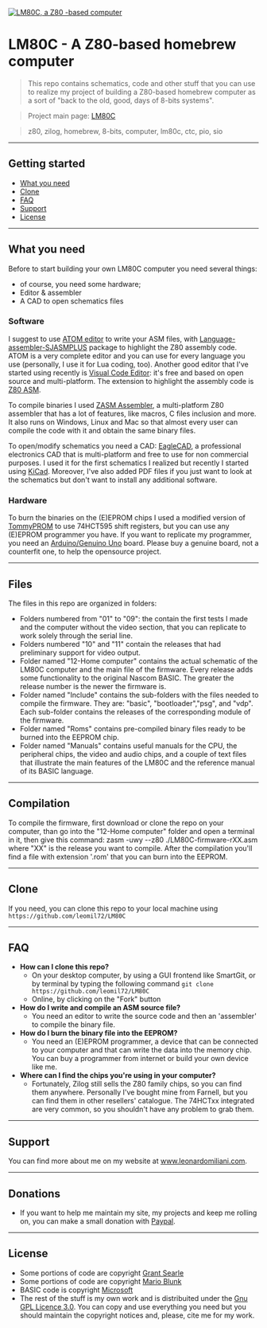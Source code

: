 <a href="https://www.leonardomiliani.com/en/lm80c/"><img src="https://raw.githubusercontent.com/leomil72/LM80C/master/12-Home%20computer/LM80C.jpg" title="LM80C, a Z80-based computer" alt="LM80C, a Z80 -based computer"></a>


# LM80C - A Z80-based homebrew computer

> This repo contains schematics, code and other stuff that you can use to realize my project of building a Z80-based homebrew computer as a sort of "back to the old, good, days of 8-bits systems".

> Project main page: [LM80C](http://www.leonardomiliani.com/en/lm80c/)

> z80, zilog, homebrew, 8-bits, computer, lm80c, ctc, pio, sio

---

## Getting started

- [What you need](#what%20you%20need)
- [Clone](#clone)
- [FAQ](#faq)
- [Support](#support)
- [License](#license)

---

## What you need

Before to start building your own LM80C computer you need several things:
- of course, you need some hardware;
- Editor & assembler
- A CAD to open schematics files

### Software
I suggest to use [ATOM editor](https://atom.io) to write your ASM files, with [Language-assembler-SJASMPLUS](https://atom.io/packages/language-assembler-sjasmplus) package to highlight the Z80 assembly code. ATOM is a very complete editor and you can use for every language you use (personally, I use it for Lua coding, too). Another good editor that I've started using recently is [Visual Code Editor](https://code.visualstudio.com/): it's free and based on open source and multi-platform. The extension to highlight the assembly code is [Z80 ASM](https://github.com/Imanolea/z80asm-vscode).

To compile binaries I used [ZASM Assembler](http://k1.spdns.de/Develop/Projects/zasm/Distributions/), a multi-platform Z80 assembler that has a lot of features, like macros, C files inclusion and more. It also runs on Windows, Linux and Mac so that almost every user can compile the code with it and obtain the same binary files.

To open/modify schematics you need a CAD: [EagleCAD](https://www.autodesk.com/products/eagle/overview), a professional electronics CAD that is multi-platform and free to use for non commercial purposes. I used it for the first schematics I realized but recently I started using [KiCad](http://www.kicad-pcb.org/). Moreover, I've also added PDF files if you just want to look at the schematics but don't want to install any additional software.

### Hardware
To burn the binaries on the (E)EPROM chips I used a modified version of [TommyPROM](https://github.com/leomil72/TommyPROM) to use 74HCT595 shift registers, but you can use any (E)EPROM programmer you have. If you want to replicate my programmer, you need an [Arduino/Genuino Uno](https://www.arduino.cc) board. Please buy a genuine board, not a counterfit one, to help the opensource project. 

---

## Files
The files in this repo are organized in folders:
- Folders numbered from "01" to "09": the contain the first tests I made and the computer without the video section, that you can replicate to work solely through the serial line.
- Folders numbered "10" and "11" contain the releases that had preliminary support for video output.
- Folder named "12-Home computer" contains the actual schematic of the LM80C computer and the main file of the firmware. Every release adds some functionality to the original Nascom BASIC. The greater the release number is the newer the firmware is.
- Folder named "Include" contains the sub-folders with the files needed to compile the firmware. They are: "basic", "bootloader","psg", and "vdp". Each sub-folder contains the releases of the corresponding module of the firmware.
- Folder named "Roms" contains pre-compiled binary files ready to be burned into the EEPROM chip.
- Folder named "Manuals" contains useful manuals for the CPU, the peripheral chips, the video and audio chips, and a couple of text files that illustrate the main features of the LM80C and the reference manual of its BASIC language.

---

## Compilation
To compile the firmware, first download or clone the repo on your computer, than go into the "12-Home computer" folder and open a terminal in it, then give this command:
 zasm -uwy --z80 ./LM80C-firmware-rXX.asm
where "XX" is the release you want to compile. After the compilation you'll find a file with extension '.rom' that you can burn into the EEPROM.

---

## Clone
If you need, you can clone this repo to your local machine using `https://github.com/leomil72/LM80C`

---

## FAQ

- **How can I clone this repo?**
    - On your desktop computer, by using a GUI frontend like SmartGit, or by terminal by typing the following command ```git clone https://github.com/leomil72/LM80C```
    - Online, by clicking on the "Fork" button
- **How do I write and compile an ASM source file?**
    - You need an editor to write the source code and then an 'assembler' to compile the binary file.
- **How do I burn the binary file into the EEPROM?**
    - You need an (E)EPROM programmer, a device that can be connected to your computer and that can write the data into the memory chip. You can buy a programmer from internet or build your own device like me.
- **Where can I find the chips you're using in your computer?**
    - Fortunately, Zilog still sells the Z80 family chips, so you can find them anywhere. Personally I've bought mine from Farnell, but you can find them in other resellers' catalogue. The 74HCTxx integrated are very common, so you shouldn't have any problem to grab them.

---

## Support

You can find more about me on my website at <a href="https://www.leonardomiliani.com/en/" target="_blank">www.leonardomiliani.com</a>.

---

## Donations

- If you want to help me maintain my site, my projects and keep me rolling on, you can make a small donation with <a href="https://www.paypal.me/LeonardoMiliani" target="_blank">Paypal</a>.

---

## License

- Some portions of code are copyright <a href="http://searle.hostei.com/grant/" target="_blank">Grant Searle</a>
- Some portions of code are copyright <a href="http://www.train­z.de" target="_blank">Mario Blunk</a>
- BASIC code is copyright <a href="http://www.microsoft.com" target="_blank">Microsoft</a>
- The rest of the stuff is my own work and is distribuited under the [Gnu GPL Licence 3.0](https://opensource.org/licenses/GPL-3.0).
You can copy and use everything you need but you should maintain the copyright notices and, please, cite me for my work.

